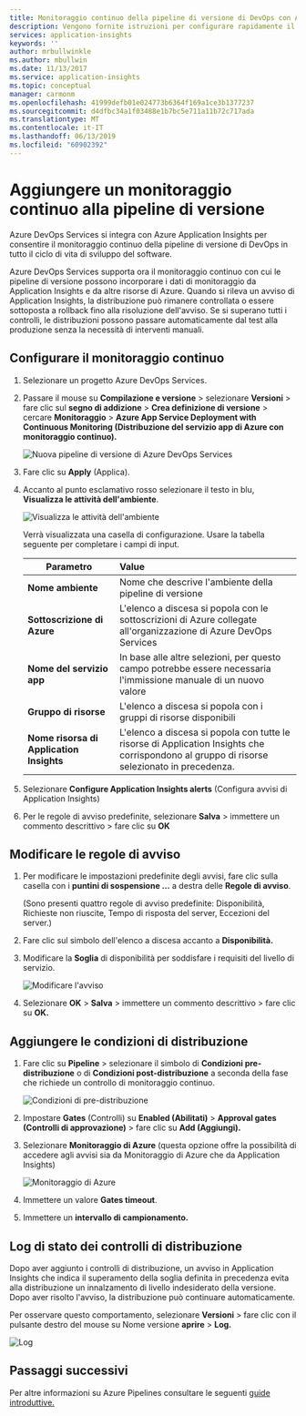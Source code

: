 ```yaml
---
title: Monitoraggio continuo della pipeline di versione di DevOps con Azure DevOps e Azure Application Insights | Microsoft Docs
description: Vengono fornite istruzioni per configurare rapidamente il monitoraggio continuo con Application Insights
services: application-insights
keywords: ''
author: mrbullwinkle
ms.author: mbullwin
ms.date: 11/13/2017
ms.service: application-insights
ms.topic: conceptual
manager: carmonm
ms.openlocfilehash: 41999defb01e024773b6364f169a1ce3b1377237
ms.sourcegitcommit: d4dfbc34a1f03488e1b7bc5e711a11b72c717ada
ms.translationtype: MT
ms.contentlocale: it-IT
ms.lasthandoff: 06/13/2019
ms.locfileid: "60902392"
---
```

# <a name="add-continuous-monitoring-to-your-release-pipeline"></a>Aggiungere un monitoraggio continuo alla pipeline di versione

Azure DevOps Services si integra con Azure Application Insights per consentire il monitoraggio continuo della pipeline di versione di DevOps in tutto il ciclo di vita di sviluppo del software. 

Azure DevOps Services supporta ora il monitoraggio continuo con cui le pipeline di versione possono incorporare i dati di monitoraggio da Application Insights e da altre risorse di Azure. Quando si rileva un avviso di Application Insights, la distribuzione può rimanere controllata o essere sottoposta a rollback fino alla risoluzione dell'avviso. Se si superano tutti i controlli, le distribuzioni possono passare automaticamente dal test alla produzione senza la necessità di interventi manuali. 

## <a name="configure-continuous-monitoring"></a>Configurare il monitoraggio continuo

1. Selezionare un progetto Azure DevOps Services.

2. Passare il mouse su **Compilazione e versione** > selezionare **Versioni** > fare clic sul **segno di addizione** > **Crea definizione di versione** > cercare **Monitoraggio** > **Azure App Service Deployment with Continuous Monitoring (Distribuzione del servizio app di Azure con monitoraggio continuo).**

   ![Nuova pipeline di versione di Azure DevOps Services](media/continuous-monitoring/001.png)

3. Fare clic su **Apply** (Applica).

4. Accanto al punto esclamativo rosso selezionare il testo in blu, **Visualizza le attività dell'ambiente**.

   ![Visualizza le attività dell'ambiente](media/continuous-monitoring/002.png)

   Verrà visualizzata una casella di configurazione. Usare la tabella seguente per completare i campi di input.

    | Parametro        | Value |
   | ------------- |:-----|
   | **Nome ambiente**      | Nome che descrive l'ambiente della pipeline di versione |
   | **Sottoscrizione di Azure** | L'elenco a discesa si popola con le sottoscrizioni di Azure collegate all'organizzazione di Azure DevOps Services|
   | **Nome del servizio app** | In base alle altre selezioni, per questo campo potrebbe essere necessaria l'immissione manuale di un nuovo valore |
   | **Gruppo di risorse**    | L'elenco a discesa si popola con i gruppi di risorse disponibili |
   | **Nome risorsa di Application Insights** | L'elenco a discesa si popola con tutte le risorse di Application Insights che corrispondono al gruppo di risorse selezionato in precedenza.

5. Selezionare **Configure Application Insights alerts** (Configura avvisi di Application Insights)

6. Per le regole di avviso predefinite, selezionare **Salva** > immettere un commento descrittivo > fare clic su **OK**

## <a name="modify-alert-rules"></a>Modificare le regole di avviso

1. Per modificare le impostazioni predefinite degli avvisi, fare clic sulla casella con i **puntini di sospensione ...**  a destra delle **Regole di avviso**.

   (Sono presenti quattro regole di avviso predefinite: Disponibilità, Richieste non riuscite, Tempo di risposta del server, Eccezioni del server.)

2. Fare clic sul simbolo dell'elenco a discesa accanto a **Disponibilità.**

3. Modificare la **Soglia** di disponibilità per soddisfare i requisiti del livello di servizio.

   ![Modificare l'avviso](media/continuous-monitoring/003.png)

4. Selezionare **OK** > **Salva** > immettere un commento descrittivo > fare clic su **OK.**

## <a name="add-deployment-conditions"></a>Aggiungere le condizioni di distribuzione

1. Fare clic su **Pipeline** > selezionare il simbolo di **Condizioni pre-distribuzione** o di **Condizioni post-distribuzione** a seconda della fase che richiede un controllo di monitoraggio continuo.

   ![Condizioni di pre-distribuzione](media/continuous-monitoring/004.png)

2. Impostare **Gates** (Controlli) su **Enabled (Abilitati)**  > **Approval gates (Controlli di approvazione)** >  fare clic su **Add (Aggiungi).**

3. Selezionare **Monitoraggio di Azure** (questa opzione offre la possibilità di accedere agli avvisi sia da Monitoraggio di Azure che da Application Insights)

    ![Monitoraggio di Azure](media/continuous-monitoring/005.png)

4. Immettere un valore **Gates timeout**.

5. Immettere un **intervallo di campionamento.**

## <a name="deployment-gate-status-logs"></a>Log di stato dei controlli di distribuzione

Dopo aver aggiunto i controlli di distribuzione, un avviso in Application Insights che indica il superamento della soglia definita in precedenza evita alla distribuzione un innalzamento di livello indesiderato della versione. Dopo aver risolto l'avviso, la distribuzione può continuare automaticamente.

Per osservare questo comportamento, selezionare **Versioni** > fare clic con il pulsante destro del mouse su Nome versione **aprire** > **Log.**

![Log](media/continuous-monitoring/006.png)

## <a name="next-steps"></a>Passaggi successivi

Per altre informazioni su Azure Pipelines consultare le seguenti [guide introduttive.](https://docs.microsoft.com/azure/devops/pipelines)
